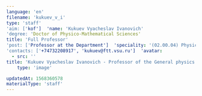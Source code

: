 ```yaml
---
language: 'en'
filename: 'kukuev_v_i'
type: 'staff'
'aim: ['kof']  'name: 'Kukuev Vyacheslav Ivanovich'
'degree: 'Doctor of Physico-Mathematical Sciences'
title: 'Full Professor'
'post: ['Professor at the Department']  'speciality: '(02.00.04) Physical chemistry'
'contacts: ['+74732208917', 'kukuev@ftt.vsu.ru']  'avatar:
  - src: ''
title: 'Kukuev Vyacheslav Ivanovich - Professor of the General physics Department'
    type: 'image'

updatedAt: 1568360578
materialType: 'staff'
---
```


